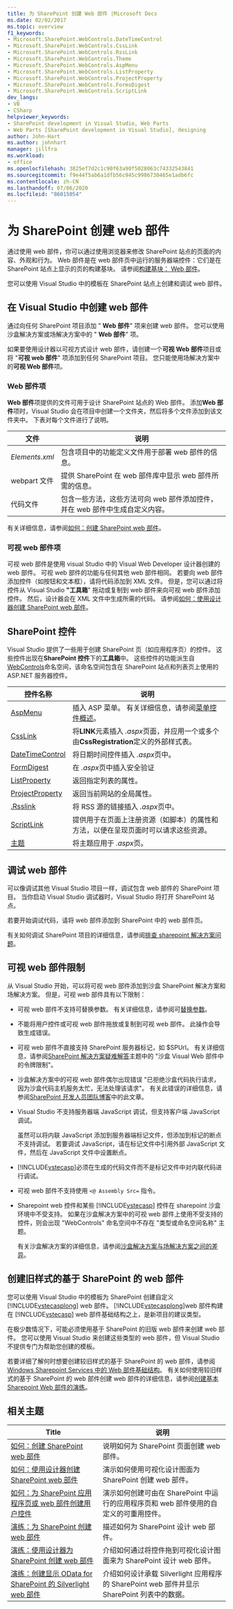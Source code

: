 ```yaml
---
title: 为 SharePoint 创建 Web 部件 |Microsoft Docs
ms.date: 02/02/2017
ms.topic: overview
f1_keywords:
- Microsoft.SharePoint.WebControls.DateTimeControl
- Microsoft.SharePoint.WebControls.CssLink
- Microsoft.SharePoint.WebControls.RssLink
- Microsoft.SharePoint.WebControls.Theme
- Microsoft.SharePoint.WebControls.AspMenu
- Microsoft.SharePoint.WebControls.ListProperty
- Microsoft.SharePoint.WebControls.ProjectProperty
- Microsoft.SharePoint.WebControls.FormsDigest
- Microsoft.SharePoint.WebControls.ScriptLink
dev_langs:
- VB
- CSharp
helpviewer_keywords:
- SharePoint development in Visual Studio, Web Parts
- Web Parts [SharePoint development in Visual Studio], designing
author: John-Hart
ms.author: johnhart
manager: jillfra
ms.workload:
- office
ms.openlocfilehash: 3825ef7d2c1c90f63a90f5028063c74332543841
ms.sourcegitcommit: f9e44f5ab6a1dfb56c945c9986730465e1adb6fc
ms.contentlocale: zh-CN
ms.lasthandoff: 07/06/2020
ms.locfileid: "86015054"
---
```

# <a name="create-web-parts-for-sharepoint"></a>为 SharePoint 创建 web 部件
  通过使用 web 部件，你可以通过使用浏览器来修改 SharePoint 站点的页面的内容、外观和行为。 Web 部件是在 web 部件页中运行的服务器端控件：它们是在 SharePoint 站点上显示的页的构建基块。 请参阅[构建基块： Web 部件](/previous-versions/office/developer/sharepoint-2010/ee535520(v=office.14))。

 您可以使用 Visual Studio 中的模板在 SharePoint 站点上创建和调试 web 部件。

## <a name="create-a-web-part-in-visual-studio"></a>在 Visual Studio 中创建 web 部件
 通过向任何 SharePoint 项目添加 " **Web 部件**" 项来创建 web 部件。 您可以使用沙盒解决方案或场解决方案中的 " **Web 部件**" 项。

 如果要使用设计器以可视方式设计 web 部件，请创建一个**可视 Web 部件**项目或将 "**可视 web 部件**" 项添加到任何 SharePoint 项目。 您只能使用场解决方案中的**可视 Web 部件**项。

### <a name="web-part-item"></a>Web 部件项
 **Web 部件**项提供的文件可用于设计 SharePoint 站点的 Web 部件。 添加**Web 部件**项时，Visual Studio 会在项目中创建一个文件夹，然后将多个文件添加到该文件夹中。 下表对每个文件进行了说明。

|文件|说明|
|----------|-----------------|
|*Elements.xml*|包含项目中的功能定义文件用于部署 web 部件的信息。|
|webpart 文件|提供 SharePoint 在 web 部件库中显示 web 部件所需的信息。|
|代码文件|包含一些方法，这些方法可向 web 部件添加控件，并在 web 部件中生成自定义内容。|

 有关详细信息，请参阅[如何：创建 SharePoint web 部件](../sharepoint/how-to-create-a-sharepoint-web-part.md)。

### <a name="visual-web-part-item"></a>可视 web 部件项
 可视 web 部件是使用 visual Studio 中的 Visual Web Developer 设计器创建的 web 部件。 可视 web 部件的功能与任何其他 web 部件相同。 若要向 web 部件添加控件（如按钮和文本框），请将代码添加到 XML 文件。 但是，您可以通过将控件从 Visual Studio **"工具箱**" 拖动或复制到 web 部件来向可视 web 部件添加控件。 然后，设计器会在 XML 文件中生成所需的代码。 请参阅[如何：使用设计器创建 SharePoint web 部件](../sharepoint/how-to-create-a-sharepoint-web-part-by-using-a-designer.md)。

## <a name="sharepoint-controls"></a>SharePoint 控件
 Visual Studio 提供了一些用于创建 SharePoint 页（如应用程序页）的控件。 这些控件出现在**SharePoint 控件**下的**工具箱**中。 这些控件的功能派生自[WebControls](/previous-versions/office/sharepoint-server/ms413880(v=office.15))命名空间，该命名空间包含在 SharePoint 站点和列表页上使用的 ASP.NET 服务器控件。

|控件名称|说明|
|------------------|-----------------|
|[AspMenu](/previous-versions/office/sharepoint-server/ms454108(v=office.15))|插入 ASP 菜单。 有关详细信息，请参阅[菜单控件概述](/previous-versions/ecs0x9w5(v=vs.140))。|
|[CssLink](/previous-versions/office/sharepoint-server/ms439048(v=office.15))|将**LINK**元素插入 *.aspx*页面，并应用一个或多个由**CssRegistration**定义的外部样式表。|
|[DateTimeControl](/previous-versions/office/sharepoint-server/ms414993(v=office.15))|将日期时间控件插入 *.aspx*页中。|
|[FormDigest](/previous-versions/office/sharepoint-server/ms416616(v=office.15))|在 *.aspx*页中插入安全验证|
|[ListProperty](/previous-versions/office/sharepoint-server/ms455032(v=office.15))|返回指定列表的属性。|
|[ProjectProperty](/previous-versions/office/sharepoint-server/ms478990(v=office.15))|返回当前网站的全局属性。|
|[.Rsslink](/previous-versions/office/sharepoint-server/ms457574(v=office.15))|将 RSS 源的链接插入 *.aspx*页中。|
|[ScriptLink](/previous-versions/office/sharepoint-server/ms411959(v=office.15))|提供用于在页面上注册资源（如脚本）的属性和方法，以便在呈现页面时可以请求这些资源。|
|[主题](/previous-versions/office/sharepoint-server/ms460735(v=office.15))|将主题应用于 *.aspx*页。|

## <a name="debug-a-web-part"></a>调试 web 部件
 可以像调试其他 Visual Studio 项目一样，调试包含 web 部件的 SharePoint 项目。 当你启动 Visual Studio 调试器时，Visual Studio 将打开 SharePoint 站点。

 若要开始调试代码，请将 web 部件添加到 SharePoint 中的 web 部件页。

 有关如何调试 SharePoint 项目的详细信息，请参阅[排查 sharepoint 解决方案问题](../sharepoint/troubleshooting-sharepoint-solutions.md)。

## <a name="visual-web-part-limitations"></a>可视 web 部件限制
 从 Visual Studio 开始，可以将可视 web 部件添加到沙盒 SharePoint 解决方案和场解决方案。 但是，可视 web 部件具有以下限制：

- 可视 web 部件不支持可替换参数。 有关详细信息，请参阅可[替换参数](../sharepoint/replaceable-parameters.md)。

- 不能将用户控件或可视 web 部件拖放或复制到可视 web 部件。 此操作会导致生成错误。

- 可视 web 部件不直接支持 SharePoint 服务器标记，如 $SPUrl。 有关详细信息，请参阅[SharePoint 解决方案疑难解答](../sharepoint/troubleshooting-sharepoint-solutions.md)主题中的 "沙盒 Visual Web 部件中的令牌限制"。

- 沙盒解决方案中的可视 web 部件偶尔出现错误 "已拒绝沙盒代码执行请求，因为沙盒代码主机服务太忙，无法处理该请求"。 有关此错误的详细信息，请参阅[SharePoint 开发人员团队博客](https://blogs.msdn.microsoft.com/sharepointdev/2011/02/08/error-the-sandboxed-code-execution-request-was-refused-because-the-sandboxed-code-host-service-was-too-busy-to-handle-the-request-ricky-kirkham/#10149157)中的此文章。

- Visual Studio 不支持服务器端 JavaScript 调试，但支持客户端 JavaScript 调试。

   虽然可以将内联 JavaScript 添加到服务器端标记文件，但添加到标记的断点不支持调试。 若要调试 JavaScript，请在标记文件中引用外部 JavaScript 文件，然后在 JavaScript 文件中设置断点。

- [!INCLUDE[vstecasp](../sharepoint/includes/vstecasp-md.md)]必须在生成的代码文件而不是标记文件中对内联代码进行调试。

- 可视 web 部件不支持使用 `<@ Assembly Src=` 指令。

- Sharepoint web 控件和某些 [!INCLUDE[vstecasp](../sharepoint/includes/vstecasp-md.md)] 控件在 sharepoint 沙盒环境中不受支持。 如果在沙盒解决方案中的可视 web 部件上使用不受支持的控件，则会出现 "WebControls" 命名空间中不存在 "类型或命名空间名称" 主题。

  有关沙盒解决方案的详细信息，请参阅[沙盒解决方案与场解决方案之间的差异](../sharepoint/differences-between-sandboxed-and-farm-solutions.md)。

## <a name="create-older-style-sharepoint-based-web-parts"></a>创建旧样式的基于 SharePoint 的 web 部件
 您可以使用 Visual Studio 中的模板为 SharePoint 创建自定义 [!INCLUDE[vstecasplong](../sharepoint/includes/vstecasplong-md.md)] web 部件。 [!INCLUDE[vstecasplong](../sharepoint/includes/vstecasplong-md.md)]web 部件构建在 [!INCLUDE[vstecasp](../sharepoint/includes/vstecasp-md.md)] web 部件基础结构之上，是新项目的建议类型。

 在极少数情况下，可能必须使用基于 SharePoint 的旧版 web 部件来创建 web 部件。 您可以使用 Visual Studio 来创建这些类型的 web 部件，但 Visual Studio 不提供专门为帮助您创建的模板。

 若要详细了解何时想要创建较旧样式的基于 SharePoint 的 web 部件，请参阅[Windows Sharepoint Services 中的 Web 部件基础结构](/previous-versions/office/developer/sharepoint-2010/ms415560(v=office.14))。 有关如何使用较旧样式的基于 SharePoint 的 web 部件创建 web 部件的详细信息，请参阅[创建基本 Sharepoint Web 部件的演练](/previous-versions/office/ms452873(v=office.14))。

## <a name="related-topics"></a>相关主题

|Title|说明|
|-----------|-----------------|
|[如何：创建 SharePoint web 部件](../sharepoint/how-to-create-a-sharepoint-web-part.md)|说明如何为 SharePoint 页面创建 web 部件。|
|[如何：使用设计器创建 SharePoint web 部件](../sharepoint/how-to-create-a-sharepoint-web-part-by-using-a-designer.md)|演示如何使用可视化设计图面为 SharePoint 创建 web 部件。|
|[如何：为 SharePoint 应用程序页或 web 部件创建用户控件](../sharepoint/how-to-create-a-user-control-for-a-sharepoint-application-page-or-web-part.md)|演示如何创建可由在 SharePoint 中运行的应用程序页和 web 部件使用的自定义的可重用控件。|
|[演练：为 SharePoint 创建 web 部件](../sharepoint/walkthrough-creating-a-web-part-for-sharepoint.md)|描述如何为 SharePoint 设计 web 部件。|
|[演练：使用设计器为 SharePoint 创建 web 部件](../sharepoint/walkthrough-creating-a-web-part-for-sharepoint-by-using-a-designer.md)|介绍如何通过将控件拖到可视化设计图面来为 SharePoint 设计 web 部件。|
|[演练：创建显示 OData for SharePoint 的 Silverlight web 部件](../sharepoint/walkthrough-creating-a-silverlight-web-part-that-displays-odata-for-sharepoint.md)|介绍如何设计承载 Silverlight 应用程序的 SharePoint web 部件并显示 SharePoint 列表中的数据。|
